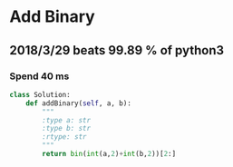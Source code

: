 # Add Binary

## 2018/3/29 beats 99.89 % of python3
### Spend 40 ms
```python
class Solution:
    def addBinary(self, a, b):
        """
        :type a: str
        :type b: str
        :rtype: str
        """
        return bin(int(a,2)+int(b,2))[2:]
```
